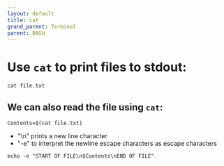 ```yaml
---
layout: default
title: cat
grand_parent: Terminal
parent: BASH
---
```


# Use `cat` to print files to stdout:

```
cat file.txt
```

## We can also read the file using `cat`:

```
Contents=$(cat file.txt)
```

- "\n" prints a new line character
- "-e" to interpret the newline escape characters as escape characters

```
echo -e "START OF FILE\n$Contents\nEND OF FILE"
```
